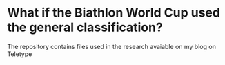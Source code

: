 # What if the Biathlon World Cup used the general classification?

The repository contains files used in the research avaiable on my blog on Teletype
